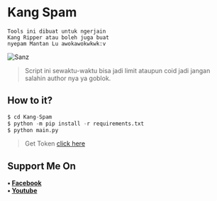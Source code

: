 # Kang Spam
```
Tools ini dibuat untuk ngerjain
Kang Ripper atau boleh juga buat
nyepam Mantan Lu awokawokwkwk:v
```
![Sanz](https://github.com/Sxp-ID/Kang-Spam/blob/main/.Tools%20Kang%20Spam%20by%20Sanz.jpg)
> Script ini sewaktu-waktu bisa jadi limit ataupun coid jadi jangan salahin author nya ya goblok.
## How to it?
```python
$ cd Kang-Spam
$ python -m pip install -r requirements.txt
$ python main.py
```
> Get Token [click here](https://s.id/TokenKangSpam)
## Support Me On
<b>• [Facebook](https://m.facebook.com/dhasilva.junior.3)</b>
<br>
<b>• [Youtube](https://www.youtube.com/channel/UCLRXFyMN0L8yH9F-xxOd7Og)</b>
</br>
